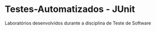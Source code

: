 # Testes-Automatizados - JUnit
Laboratórios desenvolvidos durante a disciplina de Teste de Software
